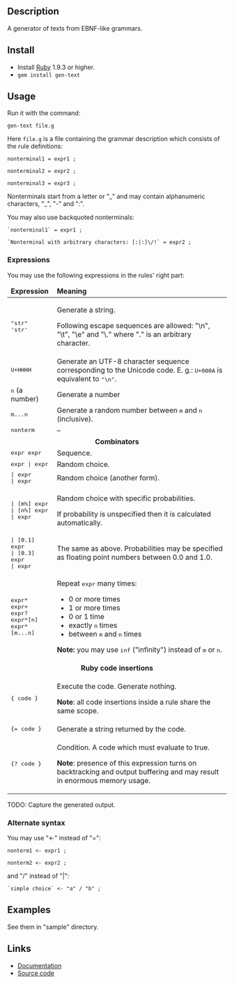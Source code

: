 Description
-----------

A generator of texts from EBNF-like grammars.

Install
-------

- Install [Ruby](http://ruby-lang.org) 1.9.3 or higher.
- `gem install gen-text`

Usage
-----

Run it with the command:

    gen-text file.g

Here `file.g` is a file containing the grammar description which consists of the rule definitions:

    nonterminal1 = expr1 ;
    
    nonterminal2 = expr2 ;
    
    nonterminal3 = expr3 ;
    
Nonterminals start from a letter or "\_" and may contain alphanumeric characters, "\_", "-" and ":".

You may also use backquoted nonterminals:
    
    `nonterminal1` = expr1 ;
    
    `Nonterminal with arbitrary characters: [:|:]\/!` = expr2 ;

### Expressions ###

You may use the following expressions in the rules' right part:

<table>
  <thead>
    <tr> <td><strong>Expression</strong></td> <td><strong>Meaning</strong></td> </tr>
  </thead>
  <tbody>
    <tr>
      <td>
        <tt>"str"</tt><br/>
        <tt>'str'</tt>
      </td>
      <td>
        <p>Generate a string.</p>
        <p>Following escape sequences are allowed: "\n", "\t", "\e" and "\." where "." is an arbitrary character.</p>
      </td>
    </tr>
    <tr>
      <td><tt>U+HHHH</tt></td>
      <td>Generate an UTF-8 character sequence corresponding to the Unicode code. E. g.: <tt>U+000A</tt> is equivalent to <tt>"\n"</tt>.</td>
    </tr>
    <tr>
      <td><tt>n</tt> (a number)</td>
      <td>Generate a number</td>
    </tr>
    <tr>
      <td><tt>m...n</tt></td>
      <td>Generate a random number between <tt>m</tt> and <tt>n</tt> (inclusive).</td>
    </tr>
    <tr>
      <td><tt>nonterm</tt></td>
      <td>–</td>
    </tr>
    <tr>
      <td colspan="2"><center><strong>Combinators</strong></center></td>
    </tr>
    <tr>
      <td> <tt>expr expr</tt> </td>
      <td>Sequence.</td>
    </tr>
    <tr>
      <td>
        <tt>expr | expr</tt>
      </td>
      <td>Random choice.</td>
    </tr>
    <tr>
      <td>
        <tt>
          | expr <br/>
          | expr
        </tt>
      </td>
      <td>Random choice (another form).</td>
    </tr>
    <tr>
      <td>
        <tt>
          | [m%] expr <br/>
          | [n%] expr <br/>
          | expr
        </tt>
      </td>
      <td>
        <p>Random choice with specific probabilities.</p>
        <p>If probability is unspecified then it is calculated automatically.</p>
      </td>
    </tr>
    <tr>
      <td>
        <tt>
          | [0.1] expr <br/>
          | [0.3] expr <br/>
          | expr
        </tt>
      </td>
      <td>
        The same as above. Probabilities may be specified as floating point numbers between 0.0 and 1.0.
      </td>
    </tr>
    <tr>
      <td>
        <tt>expr*</tt> <br/>
        <tt>expr+</tt> <br/>
        <tt>expr?</tt> <br/>
        <tt>expr*[n]</tt> <br/>
        <tt>expr*[m...n]</tt> <br/>
      </td>
      <td>
        <p>Repeat <tt>expr</tt> many times:</p>
        <ul>
          <li>0 or more times</li>
          <li>1 or more times</li>
          <li>0 or 1 time</li>
          <li>exactly <tt>n</tt> times</li>
          <li>between <tt>m</tt> and <tt>n</tt> times</li>
        </ul>
        <p><strong>Note:</strong> you may use <tt>inf</tt> ("infinity") instead of <tt>m</tt> or <tt>n</tt>.</p>
      </td>
    </tr>
    <tr>
      <td colspan="2"><center><strong>Ruby code insertions</strong></center></td>
    </tr>
    <tr>
      <td><tt>{ code }</tt></td>
      <td>
        <p>Execute the code. Generate nothing.</p>
        <p><strong>Note</strong>: all code insertions inside a rule share the same scope.</p>
      </td>
    </tr>
    <tr>
      <td><tt>{= code }</tt></td>
      <td>Generate a string returned by the code.</td>
    </tr>
    <tr>
      <td><tt>{? code }</tt></td>
      <td>
        <p>Condition. A code which must evaluate to true.</p>
        <p><strong>Note</strong>: presence of this expression turns on backtracking and output buffering and may result in enormous memory usage.</p>
      </td>
    </tr>
  </tbody>
</table>

TODO: Capture the generated output.

### Alternate syntax ###

You may use "<-" instead of "=":

    nonterm1 <- expr1 ;
    
    nonterm2 <- expr2 ;

and "/" instead of "|":

    `simple choice` <- "a" / "b" ;

Examples
--------

See them in "sample" directory.

Links
-----

- [Documentation](http://www.rubydoc.info/gems/gen-text/0.0.2)
- [Source code](https://github.com/LavirtheWhiolet/gen-text)
